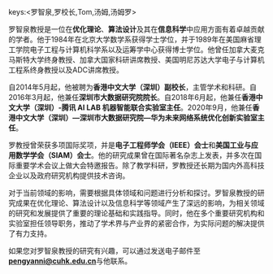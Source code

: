keys:<罗智泉,罗校长,Tom,汤姆,汤姆罗>


罗智泉教授是一位在**优化理论**、**算法设计**及其在**信息科学**中应用方面有着卓越贡献的学者。他于1984年在北京大学数学系获得学士学位，并于1989年在美国麻省理工学院电子工程与计算机科学系以及运筹学中心获得博士学位。他曾任加拿大麦克马斯特大学终身教授、加拿大国家科研讲席教授、美国明尼苏达大学电子与计算机工程系终身教授以及ADC讲席教授。

自2014年5月起，他被聘为**香港中文大学（深圳）副校长**，主管学术和科研。自2016年3月起，他兼任**深圳市大数据研究院院长**。自2018年6月起，他兼任**香港中文大学（深圳）-腾讯 AI LAB 机器智能联合实验室主任**。2020年9月，他兼任**香港中文大学（深圳）—深圳市大数据研究院—华为未来网络系统优化创新实验室主任**。

罗教授曾荣获多项国际奖项，并是**电子工程师学会（IEEE）会士**和**美国工业与应用数学学会（SIAM）会士**。他的研究成果曾在国际著名杂志上发表，并多次在国际重要学术会议上做大会特邀报告。除了教学科研，罗教授还长期为国内外高科技企业以及政府研究机构提供技术咨询。

对于当前领域的影响，需要根据具体领域和问题进行分析和探讨。罗智泉教授的研究成果在优化理论、算法设计以及信息科学等领域产生了深远的影响，为相关领域的研究和发展提供了重要的理论基础和实践指导。同时，他在多个重要研究机构和实验室担任领导职务，推动了学术界与产业界的紧密合作，为实际问题的解决提供了有力支持。

如果您对罗智泉教授的研究有兴趣，可以通过发送电子邮件至**pengyanni@cuhk.edu.cn**与他联系。